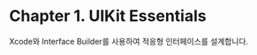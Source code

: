 # Chapter 1. UIKit Essentials

Xcode와 Interface Builder를 사용하여 적응형 인터페이스를 설계합니다.


<br/><br/><br/>






<!-- # [공식문서로 iOS 배우기] UIKit Tutorial - 1. UIKit Essentials

- 공식 자료를 학습하고 정리했으며 잘못된 정보가 있을 수 있습니다.
- 문서의 단순 번역은 `경어체`를, 직접 작성한 내용은 `평어체`를 사용합니다.
- 원문: Apple Developer - [iOS App Dev Tutorials - UIKit](https://developer.apple.com/tutorials/app-dev-training)
- [GitHub에서 보기](https://github.com/KyungminLeeDev/learning-with-apple-official-resources)

## 📌 메모

배운 내용이나 메모는 소제목에 메모(`📌`)를 표시하여 작성하고 이곳에 링크합니다.

- [📌 스토리보드의 시작점 설정하기](#-스토리보드의-시작점-설정하기)
- [📌 Extension을 활용하여 코드 정리하기](#-extension을-활용하여-코드-정리하기)
- [📌 SF Symbol의 자동 확장](#-sf-symbol의-자동-확장)
- [📌 버튼의 최소 사이즈는 44x44pt](#-버튼의-최소-사이즈는-44x44pt)
- [📌 Circle button의 constraint 확인](#-circle-button의-constraint-확인)
- [📌 Title label의 constraint 확인](#-title-label의-constraint-확인)
- [📌 Date label의 constraint 확인](#-date-label의-constraint-확인)

<br/><br/><br/>
 -->
